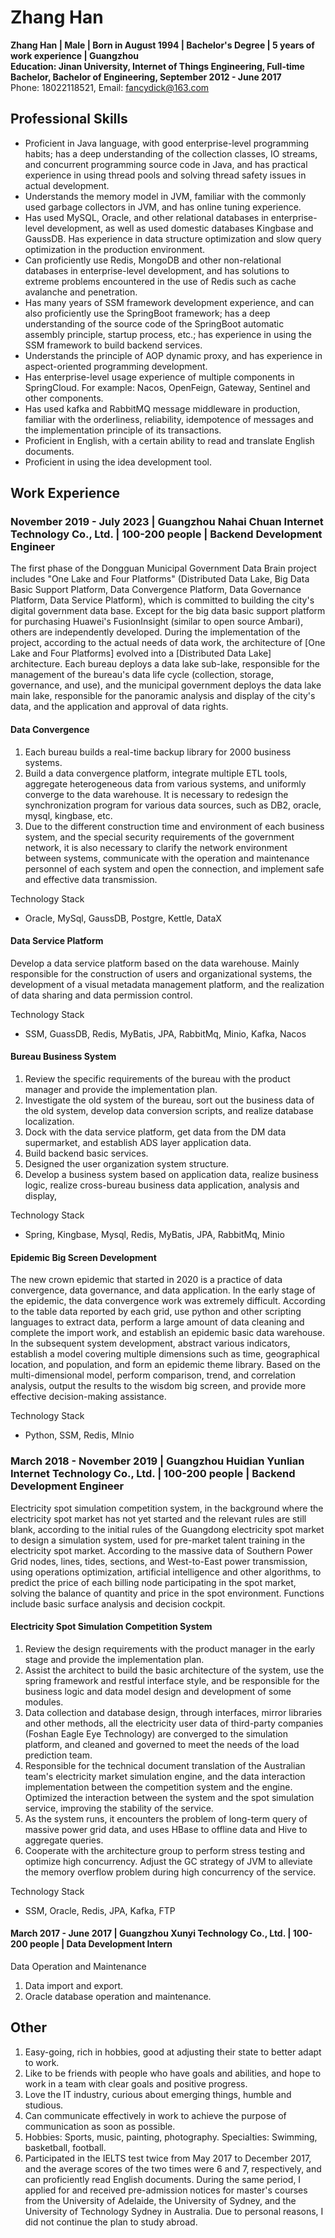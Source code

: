 
# Zhang Han

**Zhang Han | Male | Born in August 1994 | Bachelor's Degree | 5 years of work experience | Guangzhou**  
**Education: Jinan University, Internet of Things Engineering, Full-time Bachelor, Bachelor of Engineering, September 2012 - June 2017**  
Phone: 18022118521, Email: [fancydick@163.com](fancydick@163.com)  

## Professional Skills  

- Proficient in Java language, with good enterprise-level programming habits; has a deep understanding of the collection classes, IO streams, and concurrent programming source code in Java, and has practical experience in using thread pools and solving thread safety issues in actual development.
- Understands the memory model in JVM, familiar with the commonly used garbage collectors in JVM, and has online tuning experience.
- Has used MySQL, Oracle, and other relational databases in enterprise-level development, as well as used domestic databases Kingbase and GaussDB. Has experience in data structure optimization and slow query optimization in the production environment.
- Can proficiently use Redis, MongoDB and other non-relational databases in enterprise-level development, and has solutions to extreme problems encountered in the use of Redis such as cache avalanche and penetration.
- Has many years of SSM framework development experience, and can also proficiently use the SpringBoot framework; has a deep understanding of the source code of the SpringBoot automatic assembly principle, startup process, etc.; has experience in using the SSM framework to build backend services.
- Understands the principle of AOP dynamic proxy, and has experience in aspect-oriented programming development.
- Has enterprise-level usage experience of multiple components in SpringCloud. For example: Nacos, OpenFeign, Gateway, Sentinel and other components.
- Has used kafka and RabbitMQ message middleware in production, familiar with the orderliness, reliability, idempotence of messages and the implementation principle of its transactions.
- Proficient in English, with a certain ability to read and translate English documents.
- Proficient in using the idea development tool.

## Work Experience

### November 2019 - July 2023 | Guangzhou Nahai Chuan Internet Technology Co., Ltd. | 100-200 people | Backend Development Engineer

The first phase of the Dongguan Municipal Government Data Brain project includes "One Lake and Four Platforms" (Distributed Data Lake, Big Data Basic Support Platform, Data Convergence Platform, Data Governance Platform, Data Service Platform), which is committed to building the city's digital government data base. Except for the big data basic support platform for purchasing Huawei's FusionInsight (similar to open source Ambari), others are independently developed.
During the implementation of the project, according to the actual needs of data work, the architecture of [One Lake and Four Platforms] evolved into a [Distributed Data Lake] architecture. Each bureau deploys a data lake sub-lake, responsible for the management of the bureau's data life cycle (collection, storage, governance, and use), and the municipal government deploys the data lake main lake, responsible for the panoramic analysis and display of the city's data, and the application and approval of data rights.

#### Data Convergence

1. Each bureau builds a real-time backup library for 2000 business systems.
2. Build a data convergence platform, integrate multiple ETL tools, aggregate heterogeneous data from various systems, and uniformly converge to the data warehouse. It is necessary to redesign the synchronization program for various data sources, such as DB2, oracle, mysql, kingbase, etc.
3. Due to the different construction time and environment of each business system, and the special security requirements of the government network, it is also necessary to clarify the network environment between systems, communicate with the operation and maintenance personnel of each system and open the connection, and implement safe and effective data transmission.

Technology Stack
- Oracle, MySql, GaussDB, Postgre, Kettle, DataX

#### Data Service Platform

Develop a data service platform based on the data warehouse. Mainly responsible for the construction of users and organizational systems, the development of a visual metadata management platform, and the realization of data sharing and data permission control.

Technology Stack
- SSM, GuassDB, Redis, MyBatis, JPA, RabbitMq, Minio, Kafka, Nacos

#### Bureau Business System

1. Review the specific requirements of the bureau with the product manager and provide the implementation plan.
2. Investigate the old system of the bureau, sort out the business data of the old system, develop data conversion scripts, and realize database localization.
3. Dock with the data service platform, get data from the DM data supermarket, and establish ADS layer application data.
4. Build backend basic services.
5. Designed the user organization system structure.
6. Develop a business system based on application data, realize business logic, realize cross-bureau business data application, analysis and display,

Technology Stack
- Spring, Kingbase, Mysql, Redis, MyBatis, JPA, RabbitMq, Minio

#### Epidemic Big Screen Development

The new crown epidemic that started in 2020 is a practice of data convergence, data governance, and data application. In the early stage of the epidemic, the data convergence work was extremely difficult. According to the table data reported by each grid, use python and other scripting languages to extract data, perform a large amount of data cleaning and complete the import work, and establish an epidemic basic data warehouse. In the subsequent system development, abstract various indicators, establish a model covering multiple dimensions such as time, geographical location, and population, and form an epidemic theme library. Based on the multi-dimensional model, perform comparison, trend, and correlation analysis, output the results to the wisdom big screen, and provide more effective decision-making assistance.

Technology Stack
- Python, SSM, Redis, MInio

### March 2018 - November 2019 | Guangzhou Huidian Yunlian Internet Technology Co., Ltd. | 100-200 people | Backend Development Engineer

Electricity spot simulation competition system, in the background where the electricity spot market has not yet started and the relevant rules are still blank, according to the initial rules of the Guangdong electricity spot market to design a simulation system, used for pre-market talent training in the electricity spot market.
According to the massive data of Southern Power Grid nodes, lines, tides, sections, and West-to-East power transmission, using operations optimization, artificial intelligence and other algorithms, to predict the price of each billing node participating in the spot market, solving the balance of quantity and price in the spot environment. Functions include basic surface analysis and decision cockpit.

#### Electricity Spot Simulation Competition System

1. Review the design requirements with the product manager in the early stage and provide the implementation plan.
2. Assist the architect to build the basic architecture of the system, use the spring framework and restful interface style, and be responsible for the business logic and data model design and development of some modules.
3. Data collection and database design, through interfaces, mirror libraries and other methods, all the electricity user data of third-party companies (Foshan Eagle Eye Technology) are converged to the simulation platform, and cleaned and governed to meet the needs of the load prediction team.
4. Responsible for the technical document translation of the Australian team's electricity market simulation engine, and the data interaction implementation between the competition system and the engine. Optimized the interaction between the system and the spot simulation service, improving the stability of the service.
5. As the system runs, it encounters the problem of long-term query of massive power grid data, and uses HBase to offline data and Hive to aggregate queries.
1. Cooperate with the architecture group to perform stress testing and optimize high concurrency. Adjust the GC strategy of JVM to alleviate the memory overflow problem during high concurrency of the service.

Technology Stack
- SSM, Oracle, Redis, JPA, Kafka, FTP

#### March 2017 - June 2017 | Guangzhou Xunyi Technology Co., Ltd. | 100-200 people | Data Development Intern

Data Operation and Maintenance

1. Data import and export.
2. Oracle database operation and maintenance.

## Other

1. Easy-going, rich in hobbies, good at adjusting their state to better adapt to work.
1. Like to be friends with people who have goals and abilities, and hope to work in a team with clear goals and positive progress.
1. Love the IT industry, curious about emerging things, humble and studious.
1. Can communicate effectively in work to achieve the purpose of communication as soon as possible.
1. Hobbies: Sports, music, painting, photography.
Specialties: Swimming, basketball, football.
1. Participated in the IELTS test twice from May 2017 to December 2017, and the average scores of the two times were 6 and 7, respectively, and can proficiently read English documents. During the same period, I applied for and received pre-admission notices for master's courses from the University of Adelaide, the University of Sydney, and the University of Technology Sydney in Australia. Due to personal reasons, I did not continue the plan to study abroad.
